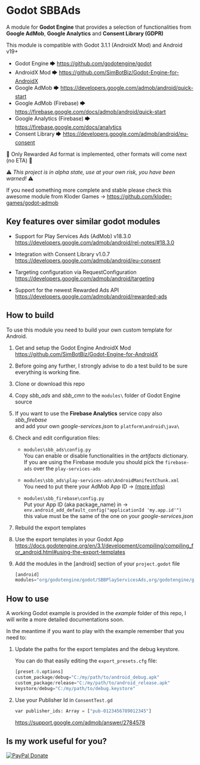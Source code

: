 # Godot SBBAds

A module for **Godot Engine** that provides a selection of functionalities from **Google AdMob**, **Google Analytics** and **Consent Library (GDPR)**

This module is compatible with Godot 3.1.1 (AndroidX Mod) and Android v19+

- Godot Engine 🡆 <https://github.com/godotengine/godot>
- AndroidX Mod 🡆 <https://github.com/SimBotBiz/Godot-Engine-for-AndroidX>
- Google AdMob 🡆 <https://developers.google.com/admob/android/quick-start>
- Google AdMob (Firebase) 🡆 <https://firebase.google.com/docs/admob/android/quick-start>
- Google Analytics (Firebase) 🡆 <https://firebase.google.com/docs/analytics>
- Consent Library 🡆 <https://developers.google.com/admob/android/eu-consent>

🚧 Only Rewarded Ad format is implemented, other formats will come next (no ETA) 🚧

⚠ *This project is in alpha state, use at your own risk, you have been warned!* ⚠

If you need something more complete and stable please check this awesome module from Kloder Games -> <https://github.com/kloder-games/godot-admob>

## Key features over similar godot modules

- Support for Play Services Ads (AdMob) v18.3.0  
<https://developers.google.com/admob/android/rel-notes/#18.3.0>

- Integration with Consent Library v1.0.7  
<https://developers.google.com/admob/android/eu-consent>

- Targeting configuration via RequestConfiguration  
<https://developers.google.com/admob/android/targeting>

- Support for the newest Rewarded Ads API  
<https://developers.google.com/admob/android/rewarded-ads>

## How to build

To use this module you need to build your own custom template for Android.

1. Get and setup the Godot Engine AndroidX Mod  
<https://github.com/SimBotBiz/Godot-Engine-for-AndroidX>

2. Before going any further, I strongly advise to do a test build to be sure everything is working fine.

3. Clone or download this repo

4. Copy *sbb_ads* and *sbb_cmn* to the `modules\` folder of Godot Engine source

5. If you want to use the **Firebase Analytics** service copy also *sbb_firebase*  
    and add your own *google-services.json* to `platform\android\java\`

6. Check and edit configuration files:

    - `modules\sbb_ads\config.py`  
    You can enable or disable functionalities in the *artifacts* dictionary.  
    If you are using the Firebase module you should pick the `firebase-ads` over the `play-services-ads`

    - `modules\sbb_ads\play-services-ads\AndroidManifestChunk.xml`  
    You need to put there your AdMob App ID -> [(more infos)](https://developers.google.com/admob/android/quick-start#update_your_androidmanifestxml)

    - `modules\sbb_firebase\config.py`  
    Put your App ID (aka package_name) in -> `env.android_add_default_config("applicationId 'my.app.id'")`  
    this value must be the same of the one on your *google-services.json*

7. Rebuild the export templates

8. Use the export templates in your Godot App
    <https://docs.godotengine.org/en/3.1/development/compiling/compiling_for_android.html#using-the-export-templates>

9. Add the modules in the [android] section of your `project.godot` file

    ```py
    [android]
    modules="org/godotengine/godot/SBBPlayServicesAds,org/godotengine/godot/SBBConsent"
    ```

## How to use

A working Godot example is provided in the *example* folder of this repo, I will write a more detailed documentations soon.

In the meantime if you want to play with the example remember that you need to:

1. Update the paths for the export templates and the debug keystore.

    You can do that easily editing the `export_presets.cfg` file:

    ```py
    [preset.0.options]
    custom_package/debug="C:/my/path/to/android_debug.apk"
    custom_package/release="C:/my/path/to/android_release.apk"
    keystore/debug="C:/my/path/to/debug.keystore"
    ```

2. Use your Publisher Id in `ConsentTest.gd`

    ```py
    var publisher_ids: Array = ["pub-0123456789012345"]
    ```

    <https://support.google.com/admob/answer/2784578>

## Is my work useful for you?

[![PayPal Donate](https://img.shields.io/badge/PayPal-Donate-blue)](https://www.paypal.com/cgi-bin/webscr?cmd=_s-xclick&hosted_button_id=3FBWGFBP8SUL4)

